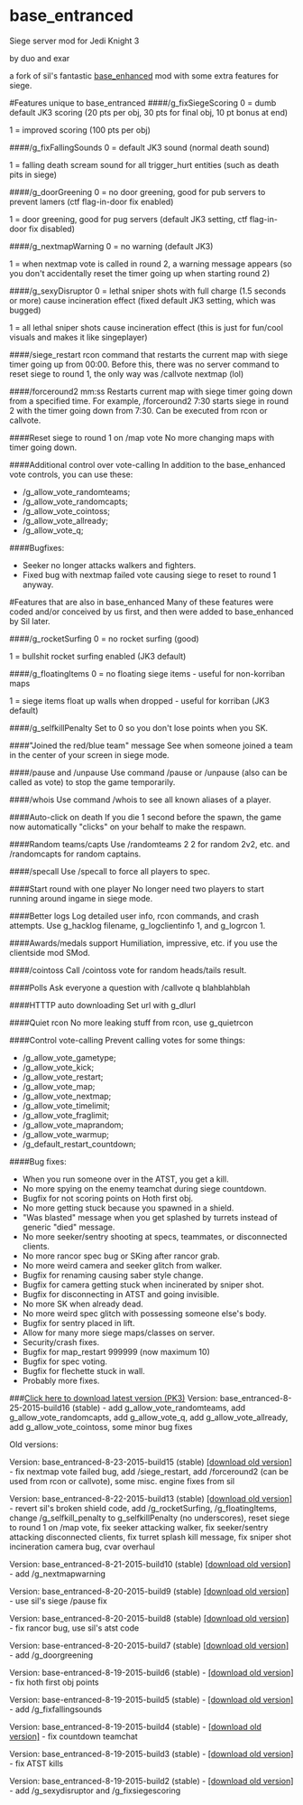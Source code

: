 # base_entranced

Siege server mod for Jedi Knight 3

by duo and exar

a fork of sil's fantastic [base_enhanced](https://github.com/TheSil/base_enhanced) mod with some extra features for siege.

#Features unique to base_entranced
####/g_fixSiegeScoring
0 = dumb default JK3 scoring (20 pts per obj, 30 pts for final obj, 10 pt bonus at end)

1 = improved scoring (100 pts per obj)

####/g_fixFallingSounds
0 = default JK3 sound (normal death sound)

1 = falling death scream sound for all trigger_hurt entities (such as death pits in siege)

####/g_doorGreening
0 = no door greening, good for pub servers to prevent lamers (ctf flag-in-door fix enabled)

1 = door greening, good for pug servers (default JK3 setting, ctf flag-in-door fix disabled)

####/g_nextmapWarning
0 = no warning (default JK3)

1 = when nextmap vote is called in round 2, a warning message appears (so you don't accidentally reset the timer going up when starting round 2)

####/g_sexyDisruptor
0 = lethal sniper shots with full charge (1.5 seconds or more) cause incineration effect (fixed default JK3 setting, which was bugged)

1 = all lethal sniper shots cause incineration effect (this is just for fun/cool visuals and makes it like singeplayer)

####/siege_restart
rcon command that restarts the current map with siege timer going up from 00:00. Before this, there was no server command to reset siege to round 1, the only way was /callvote nextmap (lol)

####/forceround2 mm:ss
Restarts current map with siege timer going down from a specified time. For example, /forceround2 7:30 starts siege in round 2 with the timer going down from 7:30. Can be executed from rcon or callvote.

####Reset siege to round 1 on /map vote
No more changing maps with timer going down.

####Additional control over vote-calling
In addition to the base_enhanced vote controls, you can use these:
* /g_allow_vote_randomteams;
* /g_allow_vote_randomcapts;
* /g_allow_vote_cointoss;
* /g_allow_vote_allready;
* /g_allow_vote_q;

####Bugfixes:
* Seeker no longer attacks walkers and fighters.
* Fixed bug with nextmap failed vote causing siege to reset to round 1 anyway.

#Features that are also in base_enhanced
Many of these features were coded and/or conceived by us first, and then were added to base_enhanced by Sil later.

####/g_rocketSurfing
0 = no rocket surfing (good)

1 = bullshit rocket surfing enabled (JK3 default)

####/g_floatingItems
0 = no floating siege items - useful for non-korriban maps

1 = siege items float up walls when dropped - useful for korriban (JK3 default)

####/g_selfkillPenalty
Set to 0 so you don't lose points when you SK.

####"Joined the red/blue team" message
See when someone joined a team in the center of your screen in siege mode.

####/pause and /unpause
Use command /pause or /unpause (also can be called as vote) to stop the game temporarily.

####/whois
Use command /whois to see all known aliases of a player.

####Auto-click on death
If you die 1 second before the spawn, the game now automatically "clicks" on your behalf to make the respawn.

####Random teams/capts
Use /randomteams 2 2 for random 2v2, etc. and /randomcapts for random captains.

####/specall
Use /specall to force all players to spec.

####Start round with one player
No longer need two players to start running around ingame in siege mode.

####Better logs
Log detailed user info, rcon commands, and crash attempts. Use g_hacklog filename, g_logclientinfo 1, and g_logrcon 1.

####Awards/medals support
Humiliation, impressive, etc. if you use the clientside mod SMod.

####/cointoss
Call /cointoss vote for random heads/tails result.

####Polls
Ask everyone a question with /callvote q blahblahblah

####HTTTP auto downloading
Set url with g_dlurl

####Quiet rcon
No more leaking stuff from rcon, use g_quietrcon

####Control vote-calling
Prevent calling votes for some things:
* /g_allow_vote_gametype;
* /g_allow_vote_kick;
* /g_allow_vote_restart;
* /g_allow_vote_map;
* /g_allow_vote_nextmap;
* /g_allow_vote_timelimit;
* /g_allow_vote_fraglimit;
* /g_allow_vote_maprandom;
* /g_allow_vote_warmup;
* /g_default_restart_countdown;

####Bug fixes:
* When you run someone over in the ATST, you get a kill.
* No more spying on the enemy teamchat during siege countdown.
* Bugfix for not scoring points on Hoth first obj.
* No more getting stuck because you spawned in a shield.
* "Was blasted" message when you get splashed by turrets instead of generic "died" message.
* No more seeker/sentry shooting at specs, teammates, or disconnected clients.
* No more rancor spec bug or SKing after rancor grab.
* No more weird camera and seeker glitch from walker.
* Bugfix for renaming causing saber style change.
* Bugfix for camera getting stuck when incinerated by sniper shot.
* Bugfix for disconnecting in ATST and going invisible.
* No more SK when already dead.
* No more weird spec glitch with possessing someone else's body.
* Bugfix for sentry placed in lift.
* Allow for many more siege maps/classes on server.
* Security/crash fixes.
* Bugfix for map_restart 999999 (now maximum 10)
* Bugfix for spec voting.
* Bugfix for flechette stuck in wall.
* Probably more fixes.


###[Click here to download latest version (PK3)](https://drive.google.com/file/d/0B-vLJdPP0Uo8SjVLV2pueUt1T00/view?usp=sharing)
Version: base_entranced-8-25-2015-build16 (stable) - add g_allow_vote_randomteams, add g_allow_vote_randomcapts, add g_allow_vote_q, add g_allow_vote_allready, add g_allow_vote_cointoss, some minor bug fixes

Old versions:

Version: base_entranced-8-23-2015-build15 (stable) [[download old version]](https://drive.google.com/file/d/0B-vLJdPP0Uo8SG1RdlRQVkJmY0k/view?usp=sharing) - fix nextmap vote failed bug, add /siege_restart, add /forceround2 (can be used from rcon or callvote), some misc. engine fixes from sil

Version: base_entranced-8-22-2015-build13 (stable) [[download old version]](https://drive.google.com/file/d/0B-vLJdPP0Uo8VUxRdTlOcEt2Rkk/view?usp=sharing) - revert sil's broken shield code, add /g_rocketSurfing, /g_floatingItems, change /g_selfkill_penalty to g_selfkillPenalty (no underscores), reset siege to round 1 on /map vote, fix seeker attacking walker, fix seeker/sentry attacking disconnected clients, fix turret splash kill message, fix sniper shot incineration camera bug, cvar overhaul

Version: base_entranced-8-21-2015-build10 (stable) [[download old version]](https://drive.google.com/file/d/0B-vLJdPP0Uo8ajRsbkx5TkRsaE0/view?usp=sharing) - add /g_nextmapwarning

Version: base_entranced-8-20-2015-build9 (stable) [[download old version]](https://drive.google.com/file/d/0B-vLJdPP0Uo8aTJJM2hjbGMtbmc/view?usp=sharing) - use sil's siege /pause fix

Version: base_entranced-8-20-2015-build8 (stable) [[download old version]](https://drive.google.com/file/d/0B-vLJdPP0Uo8dHVMZHZQOHZjZ3M/view?usp=sharing) - fix rancor bug, use sil's atst code

Version: base-entranced-8-20-2015-build7 (stable) [[download old version]](https://drive.google.com/file/d/0B-vLJdPP0Uo8bzMtYXExcVh5QnM/view?usp=sharing) - add /g_doorgreening

Version: base-entranced-8-19-2015-build6 (stable) - [[download old version]](https://drive.google.com/file/d/0B-vLJdPP0Uo8TU1zTFpmX2p4LTA/view?usp=sharing) - fix hoth first obj points

Version: base-entranced-8-19-2015-build5 (stable) - [[download old version]](https://drive.google.com/file/d/0B-vLJdPP0Uo8dERzQzNSVV9LR1E/view?usp=sharing) - add /g_fixfallingsounds

Version: base_entranced-8-19-2015-build4 (stable) - [[download old version]](https://drive.google.com/file/d/0B-vLJdPP0Uo8aGwtRzhNSXZzaUU/view?usp=sharing) - fix countdown teamchat

Version: base_entranced-8-19-2015-build3 (stable) - [[download old version]](https://drive.google.com/file/d/0B-vLJdPP0Uo8ZlBTc3dDcy1lajA/view?usp=sharing) - fix ATST kills

Version:  base_entranced-8-19-2015-build2 (stable) - [[download old version]](https://drive.google.com/file/d/0B-vLJdPP0Uo8bUhfR3dBcWtOWXc/view?usp=sharing) - add /g_sexydisruptor and /g_fixsiegescoring
